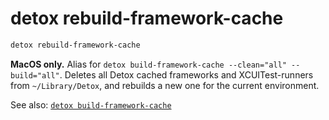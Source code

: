 # detox rebuild-framework-cache

```bash
detox rebuild-framework-cache
```

**MacOS only.**
Alias for `detox build-framework-cache --clean="all" --build="all"`.
Deletes all Detox cached frameworks and XCUITest-runners from `~/Library/Detox`,
and rebuilds a new one for the current environment.

See also: [`detox build-framework-cache`](build-framework-cache.md)
